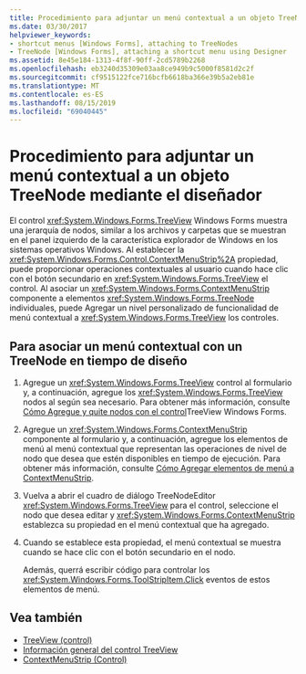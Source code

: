 ```yaml
---
title: Procedimiento para adjuntar un menú contextual a un objeto TreeNode mediante el diseñador
ms.date: 03/30/2017
helpviewer_keywords:
- shortcut menus [Windows Forms], attaching to TreeNodes
- TreeNode [Windows Forms], attaching a shortcut menu using Designer
ms.assetid: 8e45e184-1313-4f8f-90ff-2cd5789b2268
ms.openlocfilehash: eb3240d35309e03aa8ce949b9c5000f8581d2c2f
ms.sourcegitcommit: cf9515122fce716bcfb6618ba366e39b5a2eb81e
ms.translationtype: MT
ms.contentlocale: es-ES
ms.lasthandoff: 08/15/2019
ms.locfileid: "69040445"
---
```

# <a name="how-to-attach-a-shortcut-menu-to-a-treenode-using-the-designer"></a>Procedimiento para adjuntar un menú contextual a un objeto TreeNode mediante el diseñador
El control <xref:System.Windows.Forms.TreeView> Windows Forms muestra una jerarquía de nodos, similar a los archivos y carpetas que se muestran en el panel izquierdo de la característica explorador de Windows en los sistemas operativos Windows. Al establecer la <xref:System.Windows.Forms.Control.ContextMenuStrip%2A> propiedad, puede proporcionar operaciones contextuales al usuario cuando hace clic con el botón secundario en <xref:System.Windows.Forms.TreeView> el control. Al asociar un <xref:System.Windows.Forms.ContextMenuStrip> componente a elementos <xref:System.Windows.Forms.TreeNode> individuales, puede Agregar un nivel personalizado de funcionalidad de menú contextual a <xref:System.Windows.Forms.TreeView> los controles.

## <a name="to-associate-a-shortcut-menu-with-a-treenode-at-design-time"></a>Para asociar un menú contextual con un TreeNode en tiempo de diseño

1. Agregue un <xref:System.Windows.Forms.TreeView> control al formulario y, a continuación, agregue los <xref:System.Windows.Forms.TreeView> nodos al según sea necesario. Para obtener más información, consulte [Cómo Agregue y quite nodos con el control](how-to-add-and-remove-nodes-with-the-windows-forms-treeview-control.md)TreeView Windows Forms.

2. Agregue un <xref:System.Windows.Forms.ContextMenuStrip> componente al formulario y, a continuación, agregue los elementos de menú al menú contextual que representan las operaciones de nivel de nodo que desea que estén disponibles en tiempo de ejecución. Para obtener más información, consulte [Cómo Agregar elementos de menú a ContextMenuStrip](how-to-add-menu-items-to-a-contextmenustrip.md).

3. Vuelva a abrir el cuadro de diálogo TreeNodeEditor <xref:System.Windows.Forms.TreeView> para el control, seleccione el nodo que desea editar y <xref:System.Windows.Forms.ContextMenuStrip> establezca su propiedad en el menú contextual que ha agregado.

4. Cuando se establece esta propiedad, el menú contextual se muestra cuando se hace clic con el botón secundario en el nodo.

     Además, querrá escribir código para controlar los <xref:System.Windows.Forms.ToolStripItem.Click> eventos de estos elementos de menú.

## <a name="see-also"></a>Vea también

- [TreeView (control)](treeview-control-windows-forms.md)
- [Información general del control TreeView](treeview-control-overview-windows-forms.md)
- [ContextMenuStrip (Control)](contextmenustrip-control.md)
